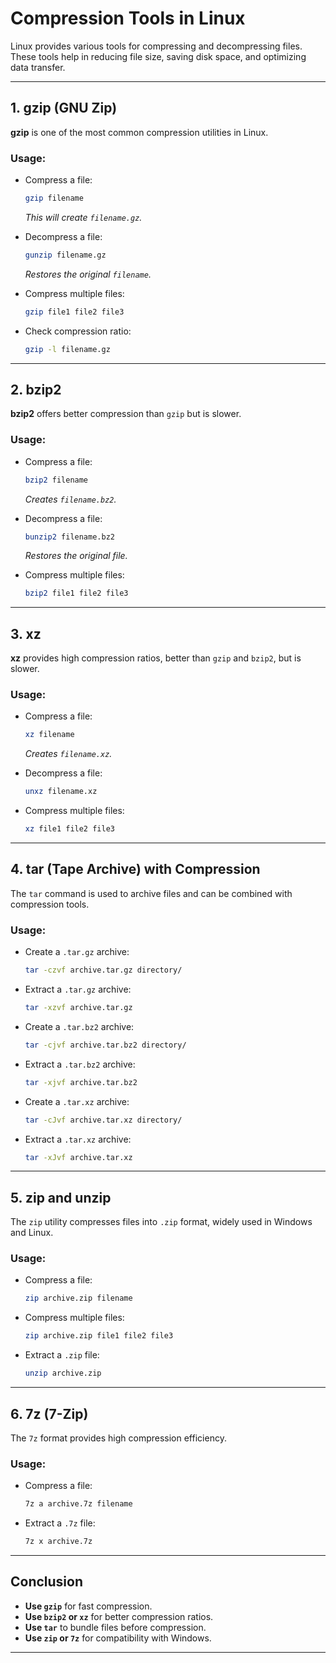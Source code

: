 # **Compression Tools in Linux**

Linux provides various tools for compressing and decompressing files. These tools help in reducing file size, saving disk space, and optimizing data transfer.

---

## **1. gzip (GNU Zip)**
**gzip** is one of the most common compression utilities in Linux.

### **Usage:**
- Compress a file:
  ```bash
  gzip filename
  ```
  *This will create `filename.gz`.*

- Decompress a file:
  ```bash
  gunzip filename.gz
  ```
  *Restores the original `filename`.*

- Compress multiple files:
  ```bash
  gzip file1 file2 file3
  ```

- Check compression ratio:
  ```bash
  gzip -l filename.gz
  ```

---

## **2. bzip2**
**bzip2** offers better compression than `gzip` but is slower.

### **Usage:**
- Compress a file:
  ```bash
  bzip2 filename
  ```
  *Creates `filename.bz2`.*

- Decompress a file:
  ```bash
  bunzip2 filename.bz2
  ```
  *Restores the original file.*

- Compress multiple files:
  ```bash
  bzip2 file1 file2 file3
  ```

---

## **3. xz**
**xz** provides high compression ratios, better than `gzip` and `bzip2`, but is slower.

### **Usage:**
- Compress a file:
  ```bash
  xz filename
  ```
  *Creates `filename.xz`.*

- Decompress a file:
  ```bash
  unxz filename.xz
  ```

- Compress multiple files:
  ```bash
  xz file1 file2 file3
  ```

---

## **4. tar (Tape Archive) with Compression**
The `tar` command is used to archive files and can be combined with compression tools.

### **Usage:**
- Create a `.tar.gz` archive:
  ```bash
  tar -czvf archive.tar.gz directory/
  ```

- Extract a `.tar.gz` archive:
  ```bash
  tar -xzvf archive.tar.gz
  ```

- Create a `.tar.bz2` archive:
  ```bash
  tar -cjvf archive.tar.bz2 directory/
  ```

- Extract a `.tar.bz2` archive:
  ```bash
  tar -xjvf archive.tar.bz2
  ```

- Create a `.tar.xz` archive:
  ```bash
  tar -cJvf archive.tar.xz directory/
  ```

- Extract a `.tar.xz` archive:
  ```bash
  tar -xJvf archive.tar.xz
  ```

---

## **5. zip and unzip**
The `zip` utility compresses files into `.zip` format, widely used in Windows and Linux.

### **Usage:**
- Compress a file:
  ```bash
  zip archive.zip filename
  ```

- Compress multiple files:
  ```bash
  zip archive.zip file1 file2 file3
  ```

- Extract a `.zip` file:
  ```bash
  unzip archive.zip
  ```

---

## **6. 7z (7-Zip)**
The `7z` format provides high compression efficiency.

### **Usage:**
- Compress a file:
  ```bash
  7z a archive.7z filename
  ```

- Extract a `.7z` file:
  ```bash
  7z x archive.7z
  ```

---

## **Conclusion**
- **Use `gzip`** for fast compression.
- **Use `bzip2` or `xz`** for better compression ratios.
- **Use `tar`** to bundle files before compression.
- **Use `zip` or `7z`** for compatibility with Windows.

---
